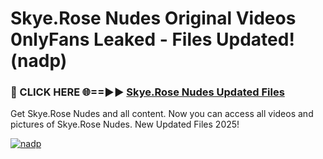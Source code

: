 # Skye.Rose Nudes Original Videos 0nlyFans Leaked - Files Updated! (nadp)

<h3>🔴 CLICK HERE 🌐==►► <a href="https://tinyurl.com/5h6xmrr3" rel="nofollow">Skye.Rose Nudes Updated Files</a></h3>

Get Skye.Rose Nudes and all content. Now you can access all videos and pictures of Skye.Rose Nudes. New Updated Files 2025!

[![nadp](https://i.imgur.com/KVD873Z.gif)](https://tinyurl.com/5h6xmrr3)
